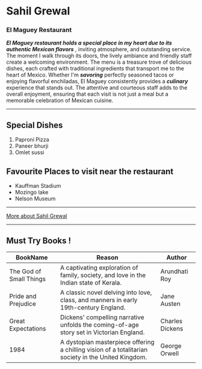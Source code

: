 # Sahil Grewal
### El Maguey Restaurant

***El Maguey restaurant holds a special place in my heart due to its authentic Mexican flavors*** , inviting atmosphere, and outstanding service. The moment I walk through its doors, the lively ambiance and friendly staff create a welcoming environment. The menu is a treasure trove of delicious dishes, each crafted with traditional ingredients that transport me to the heart of Mexico. Whether I'm ***savoring*** perfectly seasoned tacos or enjoying flavorful enchiladas, El Maguey consistently provides a ***culinary*** experience that stands out. The attentive and courteous staff adds to the overall enjoyment, ensuring that each visit is not just a meal but a memorable celebration of Mexican cuisine.

---

## Special Dishes

1. Paproni Pizza
2. Paneer bhurji
3. Omlet sussi

## Favourite Places to visit near the restaurant

- Kauffman Stadium
- Mozingo lake
- Nelson Museum

---
[More about Sahil Grewal](/MyMedia.md)

---
## Must Try Books !

| BookName | Reason | Author |
| ------------- | ------------- | -------- |
| The God of Small Things  | A captivating exploration of family, society, and love in the Indian state of Kerala. | Arundhati Roy |
| Pride and Prejudice  | A classic novel delving into love, class, and manners in early 19th-century England.  | Jane Austen |
| Great Expectations  |  Dickens' compelling narrative unfolds the coming-of-age story set in Victorian England.  | Charles Dickens |
| 1984 |  A dystopian masterpiece offering a chilling vision of a totalitarian society in the United Kingdom.  | George Orwell |